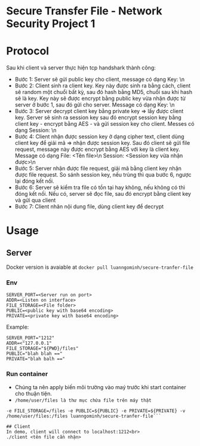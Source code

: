# Secure Transfer File - Network Security Project 1
# Protocol
Sau khi client và server thực hiện tcp handshark thành công:
* Bước 1:  Server sẽ gửi public key cho client, message có dạng
Key: <Public key>\n
* Bước 2: Client sinh ra client key. Key này được sinh ra bằng cách, client sẽ random một chuổi bất kỳ, sau đó hash bằng MD5, chuổi sau khi hash sẽ là key. Key này sẽ được encrypt bằng public key vừa nhận được từ server ở bước 1, sau đó gửi cho server. Message có dạng
Key: <Client key>\n
* Bước 3: Server decrypt client key bằng private key ⇒ lấy được client key. Server sẽ sinh ra session key sau đó encrypt session key bằng client key - encrypt bằng AES - và gửi session key cho client. Messes có dạng
Session: <session key>\n
* Bước 4: Client nhận được session key ở dạng cipher text, client dùng client key để giải mã ⇒ nhận được session key. Sau đó client sẽ gửi file request, message này được encrypt bằng AES với key là client key. Message có dạng
File: <Tên file>\n
Session: <Session key vừa nhận được>\n
* Bước 5: Server nhận được file request, giải mã bằng client key nhận được file request. So sánh session key, nếu trùng thì qua bước 6, ngược lại đóng kết nối.
* Bước 6: Server sẽ kiểm tra file có tồn tại hay không, nếu không có thì đóng kết nối. Nếu có, server sẽ đọc file, sau đó encrypt bằng client key và gửi qua client
* Bước 7: Client nhân nội dung file, dùng client key để decrypt

# Usage
## Server
Docker version is avaiable at `docker pull luanngominh/secure-tranfer-file`
### Env
```
SERVER_PORT=<Server run on port>
ADDR=<Listen on interface>
FILE_STORAGE=<File folder>
PUBLIC=<public key with base64 encoding>
PRIVATE=<private key with base64 encoding>
```

Example:
```
SERVER_PORT="1212"
ADDR=<"127.0.0.1"
FILE_STORAGE="${PWD}/files"
PUBLIC="blah blah =="
PRIVATE="blah balh =="
```

### Run container 
* Chúng ta nên apply biến môi trường vào maý trước khi start container cho thuận tiện.
* `/home/user/files là thư mục chứa file trên máy thật`
```docker run --name secure-file-stranfer -p 1212:1212 -e SERVER_PORT=${SERVER_PORT} -e ADDR="" \
-e FILE_STORAGE=/files -e PUBLIC=${PUBLIC} -e PRIVATE=${PRIVATE} -v /home/user/files:/files luanngominh/secure-tranfer-file```

## Client
In demo, client will connect to localhost:1212<br>
./client <tên file cần nhận>
